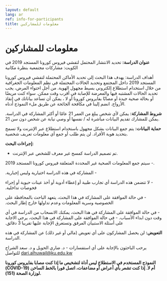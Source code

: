 ```yaml
---
layout: default
lang: ar
ref: info-for-participants
title: معلومات للمشاركين
---
```

# معلومات للمشاركين

**عنوان الدراسة:**  تحديد الانتشار المحتمل لتفشي فيروس كورونا المستجد 2019 في الكويت: مشاركات مجتمعية بنظرة مكانية

أهداف الدراسة:  يهدف هذا البحث إلى تحديد الأماكن المحتملة لتفشي فيروس كورونا المستجد 2019 داخل المجتمع وتحديد الحالات المحتملة في نظم المعلومات الجغرافية من خلال استخدام استطلاع إلكتروني بسيط مجهول الهوية. من أجل احتواء المرض، يجب تحديد الحالات المشتبه فيها والمعرضة للإصابة في أقرب وقت ممكن. سواء كنت مريضًا أو بحالة صحية جيدة أو مصابًا بفايروس كورونا أو لا ، يمكن أن تساعد بياناتك في إنقاذ الأرواح. انضم إلينا في مكافحة الجائحة عن طريق ملء النموذج أدناه.


**شروط المشاركة:** يمكن لأي شخص يبلغ من العمر 21 عامًا أو أكثر المشاركة في الدراسة. يمكن للمشارك تقديم البيانات مباشرة له / نفسها أو وصي نيابة عن شخص دون سن 21.

**حماية البيانات:**  يتم جمع البيانات بشكل مجهول باستخدام استطلاع عبر الإنترنت ولا تسمح بتحديد هوية الأفراد. لن يتم طلب أو جمع أي معلومات تعريف شخصية.


**إجراءات البحث:**

- تم تصميم الدراسة كمسح غير معرف للشخص عبر الإنترنت.

‫-‬ سيتم جمع المعلومات الصحية غير المحددة المتعلقة فيروس كورونا
المستجد 2019.

‫- المشاركة في هذه الدراسة اختيارية وليس إجبارية.

‫- لا تتضمن هذه الدراسة أي تجارب طبية أو إعطاء أدوية أو أخذ عينات حيوية
أو إجراء فحوصات تداخلية.

‫- في حالة الموافقة على المشاركة في هذا البحث، يتعهد الباحث بالمحافظة
على الخصوصية وسرية المعلومات وعدم تداولها خارج إطار البحث.

‫-‬ في حالة الموافقة على المشاركة في هذا البحث، يمكنك الانسحاب من
الدراسة في أي وقت دون ابداء الأسباب.
‫- في حالة الموافقة على المشاركة في هذا البحث، يرجي الاجابة على أسئلة
الاستبيان المرفق وتستغرق الإجابة عليها تقريبا 3 دقائق.


**التعويض:** لن يحصل المشاركون على أي تعويض (مالي أو غير ذلك) عن المشاركة في هذه الدراسة.

يرحب الباحثون بالإجابة على أي استفسارات - د. ضاري الحويل و د. سعد
الشراح  للتواصل [dari.alhuwail@ku.edu.kw](dari.alhuwail@ku.edu.kw)

**النموذج المستخدم في الاستطلاع ليس أداة لتشخيص ما إذا كنت مصابا
  بفايروس كورونا (COVID-19) أم  لا. إذا كنت تشعر بأي أعراض أو مضاعفات،
  اتصل فورا بالخط الساخن لوزارة الصحة (151).** 
